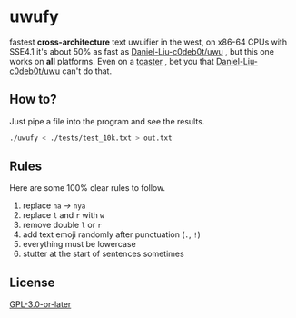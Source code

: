 # uwufy
fastest **cross-architecture** text uwuifier in the west, on x86-64 CPUs with
 SSE4.1 it's about 50% as fast as
 [Daniel-Liu-c0deb0t/uwu](https://github.com/Daniel-Liu-c0deb0t/uwu)
 , but this one works on **all** platforms. Even on a
 [toaster](https://www.embeddedarm.com/blog/netbsd-toaster-powered-by-the-ts-7200-arm9-sbc/)
, bet you that
 [Daniel-Liu-c0deb0t/uwu](https://github.com/Daniel-Liu-c0deb0t/uwu)
 can't do that.

## How to?
Just pipe a file into the program and see the results.
```sh
./uwufy < ./tests/test_10k.txt > out.txt
```

## Rules
Here are some 100% clear rules to follow.
1. replace `na` -> `nya`
2. replace `l` and `r` with `w`
3. remove double `l` or `r`
4. add text emoji randomly after punctuation (`.`, `!`)
5. everything must be lowercase
6. stutter at the start of sentences sometimes

## License
[GPL-3.0-or-later](./LICENSE)
